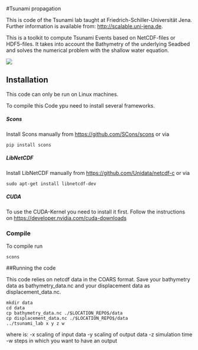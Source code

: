 #Tsunami propagation

This is code of the Tsunami lab taught at Friedrich-Schiller-Universität Jena.
Further information is available from: http://scalable.uni-jena.de.

This is a toolkit to compute Tsunami Events based on NetCDF-files or HDF5-files.
It takes into account the Bathymetry of the underlying Seadbed and solves the numerical problem with the shallow water equation.



![](https://github.com/Jolles-workm8/tsunami_projekt/blob/main/markdown/images/tsunami2.gif)

## Installation

This code can only be run on Linux machines.

To compile this Code ypu need to install several frameworks.

##### Scons
Install Scons manually from https://github.com/SCons/scons or via

    pip install scons

##### LibNetCDF
Install LibNetCDF manually from https://github.com/Unidata/netcdf-c or via

    sudo apt-get install libnetcdf-dev

##### CUDA
To use the CUDA-Kernel you need to install it first. Follow the instructions on https://developer.nvidia.com/cuda-downloads

### Compile
To compile run

    scons

##Running the code


This code relies on netcdf data in the COARS format. Save your bathymetry data as bathymetry_data.nc and your displacement data as displacement_data.nc.

    mkdir data
    cd data
    cp bathymetry_data.nc ./$LOCATION_REPO$/data
    cp displacement_data.nc ./$LOCATION_REPO$/data
    ../tsunami_lab x y z w

where is:
-x scaling of input data
-y scaling of output data
-z simulation time
-w steps in which you want to have an output
